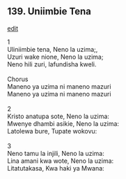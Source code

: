 ## 139. Uniimbie Tena
[edit](https://docs.google.com/document/d/1MBBsCea0tJNbN%2D1mvu7c9aP9vWD_UPMO/edit?mode=html)



1\
Uliniimbie tena, Neno la uzima;,\
Uzuri wake nione, Neno la uzima;\
Neno hili zuri, lafundisha kweli.\
\
Chorus\
Maneno ya uzima ni maneno mazuri\
Maneno ya uzima ni maneno mazuri\
\
2\
Kristo anatupa sote, Neno la uzima:\
Mwenye dhambi asikie, Neno la uzima:\
Latolewa bure, Tupate wokovu:\
\
3\
Neno tamu la injili, Neno la uzima:\
Lina amani kwa wote, Neno la uzima:\
Litatutakasa, Kwa haki ya Mwana:
